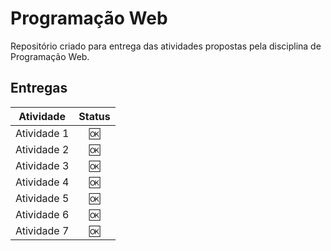 # Programação Web

Repositório criado para entrega das atividades propostas pela disciplina de Programação Web. 

## Entregas 

|  Atividade  | Status |
| :---------: | :----: |
| Atividade 1 |   🆗    |
| Atividade 2 |   🆗    |
| Atividade 3 |   🆗    |
| Atividade 4 |   🆗    |
| Atividade 5 |   🆗    |
| Atividade 6 |   🆗    |
| Atividade 7 |   🆗    |
